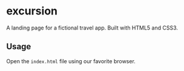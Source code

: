 # excursion

A landing page for a fictional travel app. Built with HTML5 and CSS3.

## Usage
Open the ```index.html``` file using our favorite browser.
